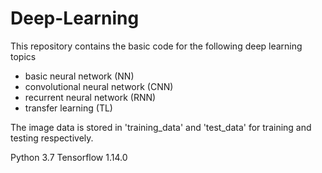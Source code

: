 # Deep-Learning
This repository contains the basic code for the following deep learning topics
* basic neural network (NN)
* convolutional neural network (CNN)
* recurrent neural network (RNN)
* transfer learning (TL)

The image data is stored in 'training_data' and 'test_data' for training and testing respectively. 

Python 3.7
Tensorflow 1.14.0
